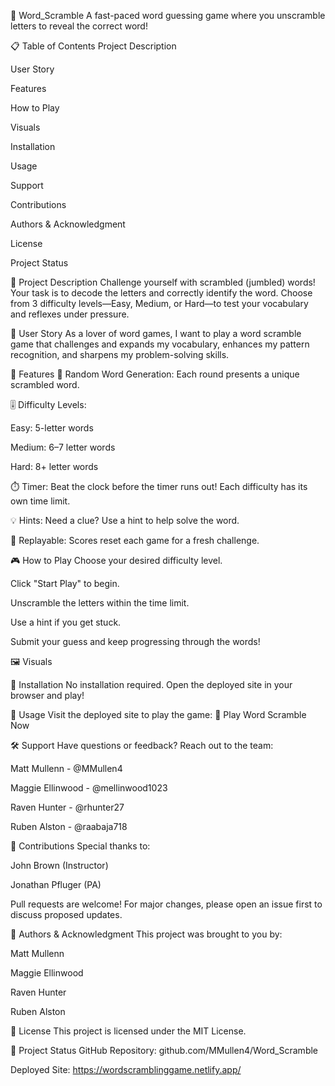 🧠 Word_Scramble
A fast-paced word guessing game where you unscramble letters to reveal the correct word!

📋 Table of Contents
Project Description

User Story

Features

How to Play

Visuals

Installation

Usage

Support

Contributions

Authors & Acknowledgment

License

Project Status

📖 Project Description
Challenge yourself with scrambled (jumbled) words! Your task is to decode the letters and correctly identify the word. Choose from 3 difficulty levels—Easy, Medium, or Hard—to test your vocabulary and reflexes under pressure.

👤 User Story
As a lover of word games, I want to play a word scramble game that challenges and expands my vocabulary, enhances my pattern recognition, and sharpens my problem-solving skills.

🌟 Features
🔀 Random Word Generation: Each round presents a unique scrambled word.

🎚️ Difficulty Levels:

Easy: 5-letter words

Medium: 6–7 letter words

Hard: 8+ letter words

⏱️ Timer: Beat the clock before the timer runs out! Each difficulty has its own time limit.

💡 Hints: Need a clue? Use a hint to help solve the word.

🔁 Replayable: Scores reset each game for a fresh challenge.

🎮 How to Play
Choose your desired difficulty level.

Click "Start Play" to begin.

Unscramble the letters within the time limit.

Use a hint if you get stuck.

Submit your guess and keep progressing through the words!

🖼️ Visuals


💾 Installation
No installation required. Open the deployed site in your browser and play!

🚀 Usage
Visit the deployed site to play the game:
🔗 Play Word Scramble Now

🛠️ Support
Have questions or feedback? Reach out to the team:

Matt Mullenn - @MMullen4

Maggie Ellinwood - @mellinwood1023

Raven Hunter - @rhunter27

Ruben Alston - @raabaja718

🤝 Contributions
Special thanks to:

John Brown (Instructor)

Jonathan Pfluger (PA)

Pull requests are welcome! For major changes, please open an issue first to discuss proposed updates.

👥 Authors & Acknowledgment
This project was brought to you by:

Matt Mullenn

Maggie Ellinwood

Raven Hunter

Ruben Alston

📄 License
This project is licensed under the MIT License.

🔗 Project Status
GitHub Repository: github.com/MMullen4/Word_Scramble

Deployed Site: https://wordscramblinggame.netlify.app/